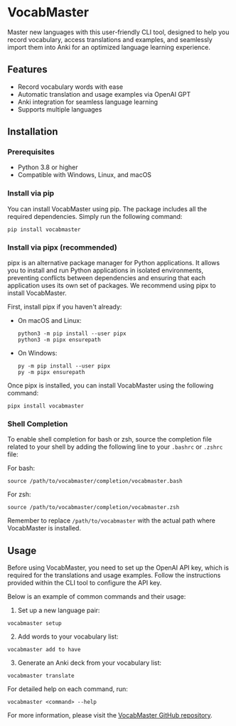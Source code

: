 # VocabMaster

Master new languages with this user-friendly CLI tool, designed to help you record vocabulary, access translations and examples, and seamlessly import them into Anki for an optimized language learning experience.

## Features

* Record vocabulary words with ease
* Automatic translation and usage examples via OpenAI GPT
* Anki integration for seamless language learning
* Supports multiple languages

## Installation

### Prerequisites

* Python 3.8 or higher
* Compatible with Windows, Linux, and macOS

### Install via pip

You can install VocabMaster using pip. The package includes all the required dependencies. Simply run the following command:

```
pip install vocabmaster
```

### Install via pipx (recommended)

pipx is an alternative package manager for Python applications. It allows you to install and run Python applications in isolated environments, preventing conflicts between dependencies and ensuring that each application uses its own set of packages. We recommend using pipx to install VocabMaster.

First, install pipx if you haven't already:

* On macOS and Linux:

  ```
  python3 -m pip install --user pipx
  python3 -m pipx ensurepath
  ```

* On Windows:

  ```
  py -m pip install --user pipx
  py -m pipx ensurepath
  ```

Once pipx is installed, you can install VocabMaster using the following command:

```
pipx install vocabmaster
```

### Shell Completion

To enable shell completion for bash or zsh, source the completion file related to your shell by adding the following line to your `.bashrc` or `.zshrc` file:

For bash:

```
source /path/to/vocabmaster/completion/vocabmaster.bash
```

For zsh:

```
source /path/to/vocabmaster/completion/vocabmaster.zsh
```

Remember to replace `/path/to/vocabmaster` with the actual path where VocabMaster is installed.

## Usage

Before using VocabMaster, you need to set up the OpenAI API key, which is required for the translations and usage examples. Follow the instructions provided within the CLI tool to configure the API key.

Below is an example of common commands and their usage:

1. Set up a new language pair:

```
vocabmaster setup
```

2. Add words to your vocabulary list:

```
vocabmaster add to have
```

3. Generate an Anki deck from your vocabulary list:

```
vocabmaster translate
```

For detailed help on each command, run:

```
vocabmaster <command> --help
```

For more information, please visit the [VocabMaster GitHub repository](https://github.com/sderev/vocabmaster).

